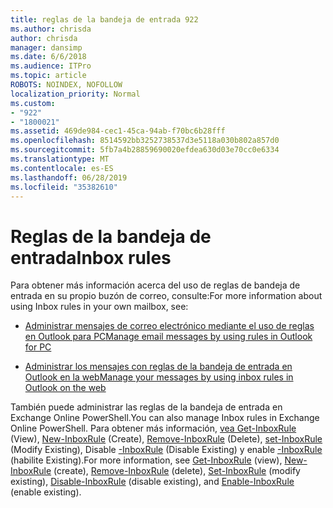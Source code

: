 ```yaml
---
title: reglas de la bandeja de entrada 922
ms.author: chrisda
author: chrisda
manager: dansimp
ms.date: 6/6/2018
ms.audience: ITPro
ms.topic: article
ROBOTS: NOINDEX, NOFOLLOW
localization_priority: Normal
ms.custom:
- "922"
- "1800021"
ms.assetid: 469de984-cec1-45ca-94ab-f70bc6b28fff
ms.openlocfilehash: 8514592bb3252738537d3e5118a030b802a857d0
ms.sourcegitcommit: 5fb7a4b28859690020efdea630d03e70cc0e6334
ms.translationtype: MT
ms.contentlocale: es-ES
ms.lasthandoff: 06/28/2019
ms.locfileid: "35382610"
---
```

# <a name="inbox-rules"></a><span data-ttu-id="be3e4-102">Reglas de la bandeja de entrada</span><span class="sxs-lookup"><span data-stu-id="be3e4-102">Inbox rules</span></span>

<span data-ttu-id="be3e4-103">Para obtener más información acerca del uso de reglas de bandeja de entrada en su propio buzón de correo, consulte:</span><span class="sxs-lookup"><span data-stu-id="be3e4-103">For more information about using Inbox rules in your own mailbox, see:</span></span>

- [<span data-ttu-id="be3e4-104">Administrar mensajes de correo electrónico mediante el uso de reglas en Outlook para PC</span><span class="sxs-lookup"><span data-stu-id="be3e4-104">Manage email messages by using rules in Outlook for PC</span></span>](https://support.office.com/article/c24f5dea-9465-4df4-ad17-a50704d66c59.aspx)

- [<span data-ttu-id="be3e4-105">Administrar los mensajes con reglas de la bandeja de entrada en Outlook en la web</span><span class="sxs-lookup"><span data-stu-id="be3e4-105">Manage your messages by using inbox rules in Outlook on the web</span></span>](https://support.office.com/article/8400435c-f14e-4272-9004-1548bb1848f2.aspx)

<span data-ttu-id="be3e4-106">También puede administrar las reglas de la bandeja de entrada en Exchange Online PowerShell.</span><span class="sxs-lookup"><span data-stu-id="be3e4-106">You can also manage Inbox rules in Exchange Online PowerShell.</span></span> <span data-ttu-id="be3e4-107">Para obtener más información, [vea Get-InboxRule](https://docs.microsoft.com/powershell/module/exchange/mailboxes/get-inboxrule) (View), [New-InboxRule](https://docs.microsoft.com/powershell/module/exchange/mailboxes/new-inboxrule) (Create), [Remove-InboxRule](https://docs.microsoft.com/powershell/module/exchange/mailboxes/remove-inboxrule) (Delete), [set-InboxRule](https://docs.microsoft.com/powershell/module/exchange/mailboxes/set-inboxrule) (Modify Existing), Disable [-InboxRule](https://docs.microsoft.com/powershell/module/exchange/mailboxes/disable-inboxrule) (Disable Existing) y enable [-InboxRule ](https://docs.microsoft.com/powershell/module/exchange/mailboxes/enable-inboxrule)(habilite Existing).</span><span class="sxs-lookup"><span data-stu-id="be3e4-107">For more information, see [Get-InboxRule](https://docs.microsoft.com/powershell/module/exchange/mailboxes/get-inboxrule) (view), [New-InboxRule](https://docs.microsoft.com/powershell/module/exchange/mailboxes/new-inboxrule) (create), [Remove-InboxRule](https://docs.microsoft.com/powershell/module/exchange/mailboxes/remove-inboxrule) (delete), [Set-InboxRule](https://docs.microsoft.com/powershell/module/exchange/mailboxes/set-inboxrule) (modify existing), [Disable-InboxRule](https://docs.microsoft.com/powershell/module/exchange/mailboxes/disable-inboxrule) (disable existing), and [Enable-InboxRule](https://docs.microsoft.com/powershell/module/exchange/mailboxes/enable-inboxrule) (enable existing).</span></span>
